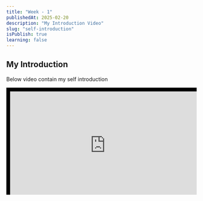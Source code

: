 ```yaml
---
title: "Week - 1"
publishedAt: 2025-02-20
description: "My Introduction Video"
slug: "self-introduction"
isPublish: true
learning: false
---
```


## **My Introduction**

Below video contain my self introduction 

<div style="position: relative; padding-bottom: 56.25%; height: 0; overflow: hidden; max-width: 100%; background: #000;">
    <iframe style="position: absolute; top: 0; left: 0; width: 100%; height: 100%; padding: 10px;" 
        src="https://www.youtube.com/embed/GwUd7YOnd7M" 
        frameborder="0" 
        allow="accelerometer; autoplay; clipboard-write; encrypted-media; gyroscope; picture-in-picture" 
        allowfullscreen>
    </iframe>
</div>
